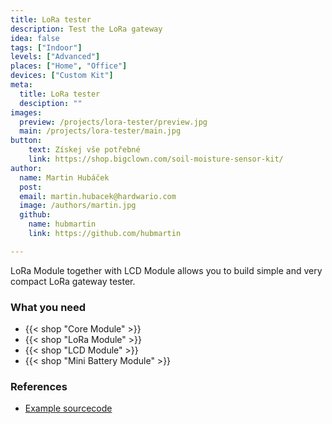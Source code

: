 ```yaml
---
title: LoRa tester
description: Test the LoRa gateway
idea: false
tags: ["Indoor"]
levels: ["Advanced"]
places: ["Home", "Office"]
devices: ["Custom Kit"]
meta:
  title: LoRa tester
  desciption: ""
images:
  preview: /projects/lora-tester/preview.jpg
  main: /projects/lora-tester/main.jpg
button:
    text: Získej vše potřebné
    link: https://shop.bigclown.com/soil-moisture-sensor-kit/
author:
  name: Martin Hubáček
  post:
  email: martin.hubacek@hardwario.com
  image: /authors/martin.jpg
  github:
    name: hubmartin
    link: https://github.com/hubmartin

---
```


LoRa Module together with LCD Module allows you to build simple and very compact LoRa gateway tester.

### What you need

* {{< shop "Core Module" >}}
* {{< shop "LoRa Module" >}}
* {{< shop "LCD Module" >}}
* {{< shop "Mini Battery Module" >}}

### References

* [Example sourcecode](https://github.com/hubmartin/bcf-lora-tester)
